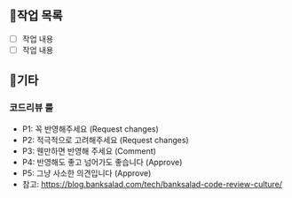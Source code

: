 ## 📝작업 목록
- [ ] 작업 내용
- [ ] 작업 내용

## 💬기타

### 코드리뷰 룰
- P1: 꼭 반영해주세요 (Request changes)
- P2: 적극적으로 고려해주세요 (Request changes)
- P3: 웬만하면 반영해 주세요 (Comment)
- P4: 반영해도 좋고 넘어가도 좋습니다 (Approve)
- P5: 그냥 사소한 의견입니다 (Approve)
- 참고: https://blog.banksalad.com/tech/banksalad-code-review-culture/